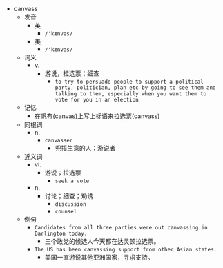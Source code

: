 - canvass
  - 发音
    - 英
      - `/'kænvəs/`
    - 美
      - `/'kænvəs/`
  - 词义
    - v.
      - 游说，拉选票；细查
        - `to try to persuade people to support a political party, politician, plan etc by going to see them and talking to them, especially when you want them to vote for you in an election`
  - 记忆
    - 在帆布(canvas)上写上标语来拉选票(canvass)
  - 同根词
    - n.
      - `canvasser`
        - 兜揽生意的人；游说者
  - 近义词
    - vi.
      - 游说；拉选票
        - `seek a vote`
    - n.
      - 讨论；细查；劝诱
        - `discussion`
        - `counsel`
  - 例句
    - `Candidates from all three parties were out canvassing in Darlington today.`
      - 三个政党的候选人今天都在达灵顿拉选票。
    - `The US has been canvassing support from other Asian states.`
      - 美国一直游说其他亚洲国家，寻求支持。

